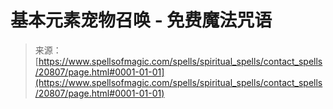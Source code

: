 <!--yml

category: 未分类

date: 2024-06-12 19:03:55

-->

# 基本元素宠物召唤 - 免费魔法咒语

> 来源：[https://www.spellsofmagic.com/spells/spiritual_spells/contact_spells/20807/page.html#0001-01-01](https://www.spellsofmagic.com/spells/spiritual_spells/contact_spells/20807/page.html#0001-01-01)
